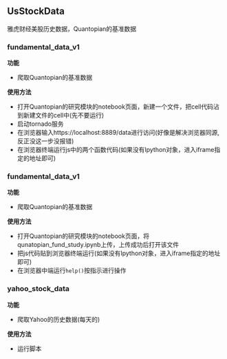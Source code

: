 ## UsStockData
雅虎财经美股历史数据，Quantopian的基准数据
### fundamental_data_v1
**功能**
- 爬取Quantopian的基准数据  

**使用方法**
- 打开Quantopian的研究模块的notebook页面，新建一个文件，把cell代码沾到新建文件的cell中(先不要运行)
- 启动tornado服务
- 在浏览器输入https://localhost:8889/data进行访问(好像是解决浏览器同源,反正没这一步没报错)
- 在浏览器终端运行js中的两个函数代码(如果没有Ipython对象，进入iframe指定的地址即可)

### fundamental_data_v1
**功能**
- 爬取Quantopian的基准数据  

**使用方法**
- 打开Quantopian的研究模块的notebook页面，将qunatopian_fund_study.ipynb上传，上传成功后打开该文件
- 把js代码贴到浏览器终端运行(如果没有Ipython对象，进入iframe指定的地址即可)
- 在浏览器中端运行`help()`按指示进行操作

### yahoo_stock_data
**功能**
- 爬取Yahoo的历史数据(每天的)

**使用方法**
- 运行脚本

